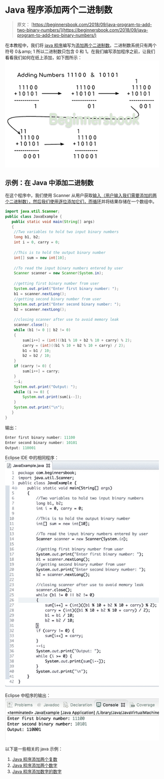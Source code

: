 # Java 程序添加两个二进制数

> 原文： [https://beginnersbook.com/2018/09/java-program-to-add-two-binary-numbers/](https://beginnersbook.com/2018/09/java-program-to-add-two-binary-numbers/)

在本教程中，我们将 [java 程序](https://beginnersbook.com/2017/09/java-examples/)编写为[添加两个二进制数](https://beginnersbook.com/2018/03/python-program-to-add-two-binary-numbers/)。二进制数系统只有两个符号 0＆amp; 1 所以二进制数只包含 0 和 1。在我们编写添加程序之前，让我们看看我们如何在纸上添加，如下图所示：
![Adding binary numbers in Java](img/ebefab9a3a2d8d75d31c7c7c56112d35.jpg)

## 示例：在 Java 中添加二进制数

在这个程序中，我们使用 Scanner 从用户获取[输入（用户输入我们需要添加的两个二进制数），然后我们使用](https://beginnersbook.com/2014/07/java-program-to-get-input-from-user/)[逐位添加它们，而循环](https://beginnersbook.com/2015/03/while-loop-in-java-with-examples/)并将结果存储在一个数组中。

```java
import java.util.Scanner;
public class JavaExample {
   public static void main(String[] args)
   {
	//Two variables to hold two input binary numbers	 
	long b1, b2;
	int i = 0, carry = 0;

	//This is to hold the output binary number
	int[] sum = new int[10];

	//To read the input binary numbers entered by user
	Scanner scanner = new Scanner(System.in);

	//getting first binary number from user
	System.out.print("Enter first binary number: ");
	b1 = scanner.nextLong();
	//getting second binary number from user
	System.out.print("Enter second binary number: ");
	b2 = scanner.nextLong();

	//closing scanner after use to avoid memory leak
	scanner.close();
	while (b1 != 0 || b2 != 0) 
	{
		sum[i++] = (int)((b1 % 10 + b2 % 10 + carry) % 2);
		carry = (int)((b1 % 10 + b2 % 10 + carry) / 2);
		b1 = b1 / 10;
		b2 = b2 / 10;
	}
	if (carry != 0) {
		sum[i++] = carry;
	}
	--i;
	System.out.print("Output: ");
	while (i >= 0) {
		System.out.print(sum[i--]);
	}
	System.out.print("\n");  
   }
}
```

输出：

```java
Enter first binary number: 11100
Enter second binary number: 10101
Output: 110001

```

Eclipse IDE 中的相同程序：
![Java - Adding two binary numbers](img/664e3e1844b2e04546a22647aa7628e0.jpg)

Eclipse 中程序的输出：
![Adding binary numbers in Java Output of program](img/da4fbdbef99974449439dd84076d48bf.jpg)

以下是一些相关的 java 示例：

1.  [Java 程序添加两个复数](https://beginnersbook.com/2018/09/java-program-to-add-two-complex-numbers/)
2.  [Java 程序添加两个数字](https://beginnersbook.com/2017/09/java-program-to-add-two-numbers/)
3.  [Java 程序添加数字的数字](https://beginnersbook.com/2018/06/python-program-add-digits-number/)